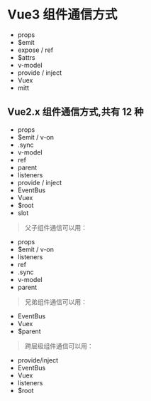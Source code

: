 # Vue3 组件通信方式

- props
- $emit
- expose / ref
- $attrs
- v-model
- provide / inject
- Vuex
- mitt

## Vue2.x 组件通信方式,共有 12 种

- props
- $emit / v-on
- .sync
- v-model
- ref
- parent
- listeners
- provide / inject
- EventBus
- Vuex
- $root
- slot

> 父子组件通信可以用：

- props
- $emit / v-on
- listeners
- ref
- .sync
- v-model
- parent

> 兄弟组件通信可以用：

- EventBus
- Vuex
- $parent

> 跨层级组件通信可以用：

- provide/inject
- EventBus
- Vuex
- listeners
- $root
